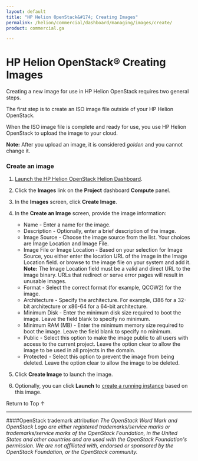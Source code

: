 ```yaml
---
layout: default
title: "HP Helion OpenStack&#174; Creating Images"
permalink: /helion/commercial/dashboard/managing/images/create/
product: commercial.ga

---
```

<!--UNDER REVISION-->

<script>

function PageRefresh {
onLoad="window.refresh"
}

PageRefresh();

</script>

<!--
<p style="font-size: small;"> <a href="/helion/commercial/ga1/install/">&#9664; PREV</a> | <a href="/helion/commercial/ga1/install-overview/">&#9650; UP</a> | <a href="/helion/commercial/ga1/">NEXT &#9654;</a> 
-->

# HP Helion OpenStack&#174; Creating Images

Creating a new image for use in HP Helion OpenStack requires two general steps.

The first step is to create an ISO image file outside of your HP Helion OpenStack. 

When the ISO image file is complete and ready for use, you use HP Helion OpenStack to upload the image to your cloud.

**Note:** After you upload an image, it is considered *golden* and you cannot change it.

### Create an image ###

1. [Launch the HP Helion OpenStack Helion Dashboard](/helion/openstack/dashboard/login/).

2. Click the **Images** link on the **Project** dashboard **Compute** panel.

3. In the **Images** screen, click **Create Image**.

4. In the **Create an Image** screen, provide the image information:

	* Name - Enter a name for the image.</li>
	* Description - Optionally, enter a brief description of the image.</li>
	* Image Source - Choose the image source from the list. Your choices are Image Location and Image File.</li>
	* Image File or Image Location - Based on your selection for Image Source, you either enter the location URL of the image in the Image Location field. or browse to the image file on your system and add it.
		**Note:** The Image Location field must be a valid and direct URL to the image binary. URLs that redirect or serve error pages will result in unusable images.
	* Format - Select the correct format (for example, QCOW2) for the image.</li>
	* Architecture - Specify the architecture. For example, i386 for a 32-bit architecture or x86-64 for a 64-bit architecture.</li>
	* Minimum Disk - Enter the minimum disk size required to boot the image. Leave the field blank to specify no minimum. </li>
	* Minimum RAM (MB) - Enter the minimum memory size required to boot the image. Leave the field blank to specify no minimum.</li>
	* Public - Select this option to make the image public to all users with access to the current project. Leave the option clear to allow the image to be used in all projects in the domain.</li>
	* Protected - Select this option to prevent the image from being deleted.  Leave the option clear to allow the image to be deleted.</li>

5. Click **Create Image** to launch the image.	

6. Optionally, you can click **Launch** to [create a running instance](/helion/commercial/dashboard/managing/instances/create/) based on this image.

<a href="#top" style="padding:14px 0px 14px 0px; text-decoration: none;"> Return to Top &#8593; </a>


----
####OpenStack trademark attribution
*The OpenStack Word Mark and OpenStack Logo are either registered trademarks/service marks or trademarks/service marks of the OpenStack Foundation, in the United States and other countries and are used with the OpenStack Foundation's permission. We are not affiliated with, endorsed or sponsored by the OpenStack Foundation, or the OpenStack community.*